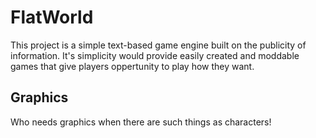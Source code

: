 # FlatWorld

This project is a simple text-based game engine built on the publicity of information. It's simplicity would provide easily created and moddable games that give players oppertunity to play how they want. 

## Graphics

Who needs graphics when there are such things as characters!
